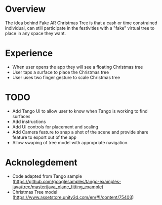 # Overview
The idea behind Fake AR Christmas Tree is that a cash or time constrained individual, can still participate in the festivities with a "fake" virtual tree to place in any space they want.

# Experience
* When user opens the app they will see a floating Christmas tree
* User taps a surface to place the Christmas tree
* User uses two finger gesture to scale Christmas tree

# TODO
* Add Tango UI to allow user to know when Tango is working to find surfaces
* Add instructions
* Add UI controls for placement and scaling
* Add Camera feature to snap a shot of the scene and provide share feature to export out of the app
* Allow swaping of tree model with appropriate navigation

# Acknolegdement
* Code adapted from Tango sample (https://github.com/googlesamples/tango-examples-java/tree/master/java_plane_fitting_example)
* Christmas Tree model (https://www.assetstore.unity3d.com/en/#!/content/75403)
